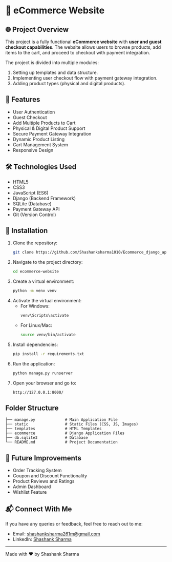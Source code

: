 # 🛒 eCommerce Website

## 🌐 Project Overview
This project is a fully functional **eCommerce website** with **user and guest checkout capabilities**. The website allows users to browse products, add items to the cart, and proceed to checkout with payment integration.

The project is divided into multiple modules:
1. Setting up templates and data structure.
2. Implementing user checkout flow with payment gateway integration.
3. Adding product types (physical and digital products).

## 🔑 Features
- User Authentication
- Guest Checkout
- Add Multiple Products to Cart
- Physical & Digital Product Support
- Secure Payment Gateway Integration
- Dynamic Product Listing
- Cart Management System
- Responsive Design

## 🛠️ Technologies Used
- HTML5
- CSS3
- JavaScript (ES6)
- Django (Backend Framework)
- SQLite (Database)
- Payment Gateway API
- Git (Version Control)

## 📌 Installation
1. Clone the repository:
   ```bash
   git clone https://github.com/Shashanksharma1010/Ecommerce_django_app.git
   ```
2. Navigate to the project directory:
   ```bash
   cd ecommerce-website
   ```
3. Create a virtual environment:
   ```bash
   python -m venv venv
   ```
4. Activate the virtual environment:
   - For Windows:
     ```bash
     venv\Scripts\activate
     ```
   - For Linux/Mac:
     ```bash
     source venv/bin/activate
     ```
5. Install dependencies:
   ```bash
   pip install -r requirements.txt
   ```
6. Run the application:
   ```bash
   python manage.py runserver
   ```
7. Open your browser and go to:
   ```
   http://127.0.0.1:8000/
   ```

## Folder Structure
```
├── manage.py             # Main Application File
├── static                # Static Files (CSS, JS, Images)
├── templates             # HTML Templates
├── ecommerce             # Django Application Files
├── db.sqlite3            # Database
└── README.md             # Project Documentation
```

## 🚀 Future Improvements
- Order Tracking System
- Coupon and Discount Functionality
- Product Reviews and Ratings
- Admin Dashboard
- Wishlist Feature

## 📬 Connect With Me
If you have any queries or feedback, feel free to reach out to me:
- Email: [shashanksharma261m@gmail.com](mailto:shashanksharma261m@gmail.com)
- LinkedIn: [Shashank Sharma](https://www.linkedin.com/in/shashanksharma)

---
Made with ❤️ by Shashank Sharma

